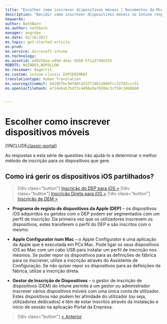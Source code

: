 ```yaml
---
title: "Escolher como inscrever dispositivos móveis | Documentos da Microsoft"
description: "Decidir como inscrever dispositivos móveis no Intune respondendo a algumas perguntas simples"
keywords: 
author: NathBarn
ms.author: nathbarn
manager: angrobe
ms.date: 02/16/2017
ms.topic: get-started-article
ms.prod: 
ms.service: microsoft-intune
ms.technology: 
ms.assetid: ed9250aa-e894-4eac-92b8-5f1a3748e255
ROBOTS: NOINDEX,NOFOLLOW
ms.reviewer: dagerrit
ms.custom: intune-classic EXPIERIMENT
translationtype: Human Translation
ms.sourcegitcommit: b4295fbc9df88fa537f18b1280dfcc32702ccc51
ms.openlocfilehash: ef14eba575df3c4498a5a70384c3cf59c34b86b0


---
```

# <a name="choose-how-to-enroll-mobile-devices"></a>Escolher como inscrever dispositivos móveis

[!INCLUDE[classic-portal](../includes/classic-portal.md)]

As respostas a esta série de questões irão ajudá-lo a determinar o melhor método de inscrição para os dispositivos que gere.


## <a name="how-will-you-manage-shared-ios-devices"></a>**Como irá gerir os dispositivos iOS partilhados?**

> [!div class="button"]
[Inscrição do DEP para iOS >](/intune/deploy-use/ios-device-enrollment-program-in-microsoft-intune)
> [!div class="button"]
[Inscrição Direta para iOS >](/intune/deploy-use/ios-direct-enrollment-in-microsoft-intune)
> [!div class="button"]
[Inscrição de DEM >](/intune/deploy-use/enroll-corporate-owned-devices-with-the-device-enrollment-manager-in-microsoft-intune)

  - **Programa de registo de dispositivos da Apple (DEP)** – os dispositivos iOS adquiridos ou geridos com o DEP podem ser segmentados com um perfil de inscrição. Da primeira vez que os utilizadores inscrevem os dispositivos, estes transferem o perfil do DEP e são inscritos com o mesmo.

  - **Apple Configurator num Mac** – o Apple Configurator é uma aplicação da Apple que é executada em PCs Mac. Pode ligar os seus dispositivos iOS ao Mac com um cabo USB para instalar um perfil de inscrição nos mesmos. Se puder repor os dispositivos para as definições de fábrica para os inscrever, utilize a inscrição através do Assistente de Configuração. Se não quiser repor os dispositivos para as definições de fábrica, utilize a inscrição direta.

  - **Gestor de Inscrição de Dispositivos** – o gestor de inscrição de dispositivos (DEM) do Intune permite a um gestor ou administrador inscrever vários dispositivos móveis com uma única conta de utilizador. Estes dispositivos não podem ter afinidade do utilizador (ou seja, utilizadores dedicados) e têm de estar inscritos através da instalação e início de sessão na aplicação Portal da Empresa.

  > [!div class="button"]
  [< Anterior](choose-how-to-enroll-devices3.md)



<!--HONumber=Feb17_HO3-->


